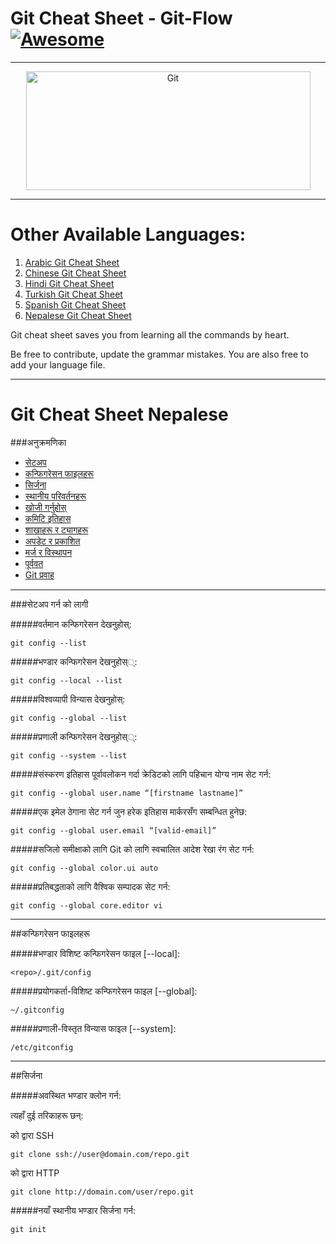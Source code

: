 Git Cheat Sheet - Git-Flow [![Awesome](https://cdn.rawgit.com/sindresorhus/awesome/d7305f38d29fed78fa85652e3a63e154dd8e8829/media/badge.svg)](https://github.com/sindresorhus/awesome)
===============
<hr>
<p align="center">
	<img alt="Git" src="../Img/git-logo.png" height="190" width="455">
</p>
<hr>

# Other Available Languages:
1. [Arabic Git Cheat Sheet](https://github.com/arslanbilal/git-cheat-sheet/blob/master/other-sheets/git-cheat-sheet-ar.md)
2. [Chinese Git Cheat Sheet](https://github.com/arslanbilal/git-cheat-sheet/blob/master/other-sheets/git-cheat-sheet-zh.md)
3. [Hindi Git Cheat Sheet](https://github.com/arslanbilal/git-cheat-sheet/blob/master/other-sheets/git-cheat-sheet-hi.md)
4. [Turkish Git Cheat Sheet](https://github.com/arslanbilal/git-cheat-sheet/blob/master/other-sheets/git-cheat-sheet-tr.md)
5. [Spanish Git Cheat Sheet](https://github.com/arslanbilal/git-cheat-sheet/blob/master/other-sheets/git-cheat-sheet-es.md)
6. [Nepalese Git Cheat Sheet](empty)

Git cheat sheet saves you from learning all the commands by heart.

Be free to contribute, update the grammar mistakes. You are also free to add your language file.
<hr>

Git Cheat Sheet Nepalese
===============
###अनुक्रमणिका
* [सेटअप](#सेटअप-)
* [कन्फिगरेसन फाइलहरू](कन्फिगरेसन-फाइलहरू) 
* [सिर्जना](#सिर्जना)
* [स्थानीय परिवर्तनहरू](#स्थानीय-परिवर्तनहरू)
* [खोजी गर्नुहोस्](#खोजी-गर्नुहोस्)
* [कमिटि इतिहास](#कमिटि-इतिहास)
* [शाखाहरू र ट्यागहरू](#शाखाहरू-र-ट्यागहरू)
* [अपडेट र प्रकाशित](#अपडेट-र-प्रकाशित)
* [मर्ज र विस्थापन](#मर्ज-र-विस्थापन)
* [पूर्ववत](#पूर्ववत)
* [Git प्रवाह](#Git-प्रवाह)

<hr>
###सेटअप                                                                  गर्न
 को लागी


#####वर्तमान कन्फिगरेसन देखनुहोस्:
```
git config --list
```

#####भण्डार कन्फिगरेसन देखनुहोस््:
```
git config --local --list
```

#####विश्वव्यापी विन्यास देखनुहोस्:
```
git config --global --list
```

#####प्रणाली कन्फिगरेसन देखनुहोस््:
```
git config --system --list
```

#####संस्करण इतिहास पूर्वावलोकन गर्दा क्रेडिटको लागि पहिचान योग्य नाम सेट गर्न:
```
git config --global user.name “[firstname lastname]”
```

#####एक इमेल ठेगाना सेट गर्न जुन हरेक इतिहास मार्करसँग सम्बन्धित हुनेछ:
```
git config --global user.email “[valid-email]”
```

#####सजिलो समीक्षाको लागि Git को लागि स्वचालित आदेश रेखा रंग सेट गर्न:
```
git config --global color.ui auto
```

#####प्रतिबद्धताको लागि वैश्विक सम्पादक सेट गर्न:
```
git config --global core.editor vi
```

<hr>
##कन्फिगरेसन फाइलहरू

#####भण्डार विशिष्ट कन्फिगरेसन फाइल [--local]:
```
<repo>/.git/config
```

#####प्रयोगकर्ता-विशिष्ट कन्फिगरेसन फाइल [--global]:
```
~/.gitconfig
```

#####प्रणाली-विस्तृत विन्यास फाइल [--system]:
```
/etc/gitconfig
```

<hr>
##सिर्जना 

#####अवस्थित भण्डार क्लोन गर्न:

त्यहाँ दुई तरिकाहरू छन्:

को द्वारा SSH

```
git clone ssh://user@domain.com/repo.git
```

को द्वारा HTTP

```
git clone http://domain.com/user/repo.git
```

#####नयाँ स्थानीय भण्डार सिर्जना गर्न:
```
git init
```






































